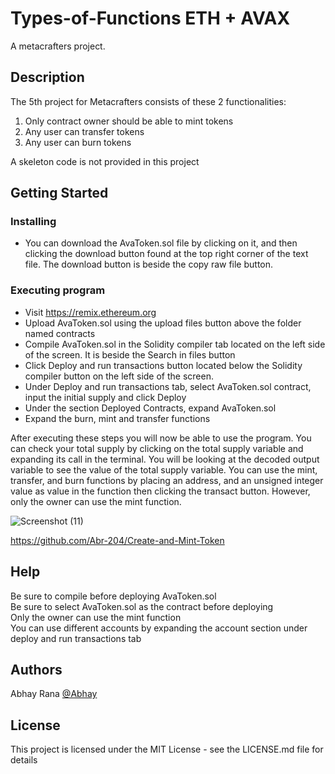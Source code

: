 # Types-of-Functions ETH + AVAX

A metacrafters project.

## Description

The 5th project for Metacrafters consists of these 2 functionalities:
1. Only contract owner should be able to mint tokens
2. Any user can transfer tokens
3. Any user can burn tokens

A skeleton code is not provided in this project

## Getting Started

### Installing

* You can download the AvaToken.sol file by clicking on it, and then clicking the download button found at the top right corner of the text file. The download button is beside the copy raw file button.

### Executing program

* Visit https://remix.ethereum.org
* Upload AvaToken.sol using the upload files button above the folder named contracts
* Compile AvaToken.sol in the Solidity compiler tab located on the left side of the screen. It is beside the Search in files button
* Click Deploy and run transactions button located below the Solidity compiler button on the left side of the screen.
* Under Deploy and run transactions tab, select AvaToken.sol contract, input the initial supply and click Deploy
* Under the section Deployed Contracts, expand AvaToken.sol
* Expand the burn, mint and transfer functions

After executing these steps you will now be able to use the program. You can check your total supply by clicking on the total supply variable and expanding its call in the terminal.
You will be looking at the decoded output variable to see the value of the total supply variable.
You can use the mint, transfer, and burn functions by placing an address, and an unsigned integer value as value in the function then clicking the transact button. However, only the owner can use the mint function.

![Screenshot (11)](https://github.com/Abr-204/Create-and-Mint-Token/assets/160641018/bc841ec6-68cb-4774-be3c-fd136b11c7a0)

https://github.com/Abr-204/Create-and-Mint-Token

## Help

Be sure to compile before deploying AvaToken.sol </br>
Be sure to select AvaToken.sol as the contract before deploying </br>
Only the owner can use the mint function </br>
You can use different accounts by expanding the account section under deploy and run transactions tab

## Authors

Abhay Rana
[@Abhay](https://www.linkedin.com/in/abhay-rana-0a25a6227/)

## License

This project is licensed under the MIT License - see the LICENSE.md file for details
